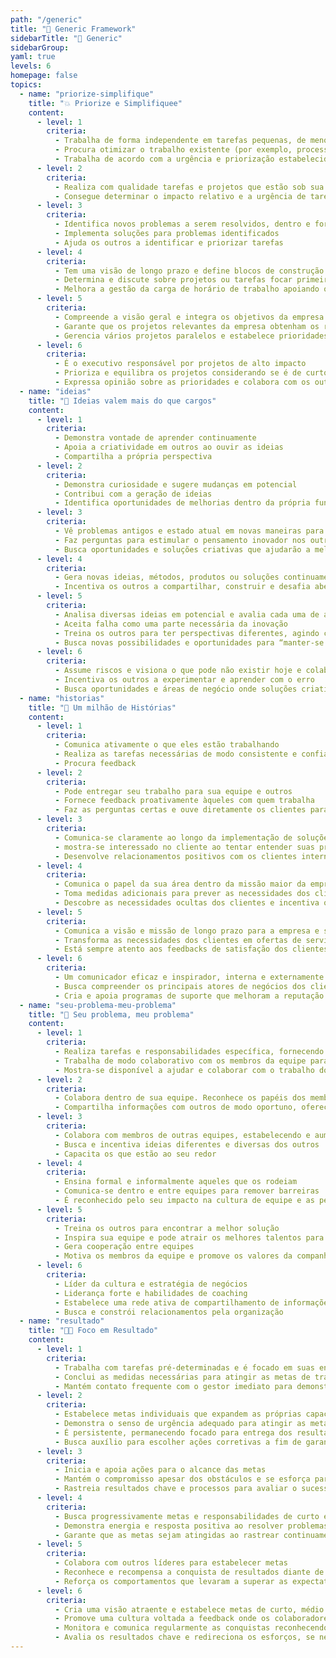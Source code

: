 ```yaml
---
path: "/generic"
title: "📄 Generic Framework"
sidebarTitle: "📄 Generic"
sidebarGroup:
yaml: true
levels: 6
homepage: false
topics:
  - name: "priorize-simplifique"
    title: "💥 Priorize e Simplifiquee"
    content:
      - level: 1
        criteria:
          - Trabalha de forma independente em tarefas pequenas, de menor complexidade e bem definidas
          - Procura otimizar o trabalho existente (por exemplo, processos, procedimentos, produtos, etc.)
          - Trabalha de acordo com a urgência e priorização estabelecida
      - level: 2
        criteria:
          - Realiza com qualidade tarefas e projetos que estão sob sua responsabilidade
          - Consegue determinar o impacto relativo e a urgência de tarefas individuais
      - level: 3
        criteria:
          - Identifica novos problemas a serem resolvidos, dentro e fora de sua área
          - Implementa soluções para problemas identificados
          - Ajuda os outros a identificar e priorizar tarefas
      - level: 4
        criteria:
          - Tem uma visão de longo prazo e define blocos de construção para chegar no objetivo
          - Determina e discute sobre projetos ou tarefas focar primeiro
          - Melhora a gestão da carga de horário de trabalho apoiando os outros no estabelecimento de prioridades
      - level: 5
        criteria:
          - Compreende a visão geral e integra os objetivos da empresa em sua área
          - Garante que os projetos relevantes da empresa obtenham os recursos adequados
          - Gerencia vários projetos paralelos e estabelece prioridades de acordo com as necessidades do negócio
      - level: 6
        criteria:
          - É o executivo responsável por projetos de alto impacto
          - Prioriza e equilibra os projetos considerando se é de curto, médio e longo prazo
          - Expressa opinião sobre as prioridades e colabora com os outros líderes sênior para determinar a importância das questões levantadas na organização.
  - name: "ideias"
    title: "🧠 Ideias valem mais do que cargos"
    content:
      - level: 1
        criteria:
          - Demonstra vontade de aprender continuamente
          - Apoia a criatividade em outros ao ouvir as ideias
          - Compartilha a própria perspectiva
      - level: 2
        criteria:
          - Demonstra curiosidade e sugere mudanças em potencial
          - Contribui com a geração de ideias
          - Identifica oportunidades de melhorias dentro da própria função
      - level: 3
        criteria:
          - Vê problemas antigos e estado atual em novas maneiras para gerar soluções eficazes
          - Faz perguntas para estimular o pensamento inovador nos outros
          - Busca oportunidades e soluções criativas que ajudarão a melhorar o desempenho da equipe
      - level: 4
        criteria:
          - Gera novas ideias, métodos, produtos ou soluções continuamente e age sobre novas ideias avaliando e testando os riscos
          - Incentiva os outros a compartilhar, construir e desafia abertamente as novas ideias uns dos outros
      - level: 5
        criteria:
          - Analisa diversas ideias em potencial e avalia cada uma de acordo com as metas do negócio
          - Aceita falha como uma parte necessária da inovação
          - Treina os outros para ter perspectivas diferentes, agindo como advogado para novas ideias
          - Busca novas possibilidades e oportunidades para “manter-se um passo à frente”
      - level: 6
        criteria:
          - Assume riscos e visiona o que pode não existir hoje e colabora com os outros para gerar estratégias e dar vida a novas visões
          - Incentiva os outros a experimentar e aprender com o erro
          - Busca oportunidades e áreas de negócio onde soluções criativas ajudarão a melhorar a produtividade
  - name: "historias"
    title: "💬 Um milhão de Histórias"
    content:
      - level: 1
        criteria:
          - Comunica ativamente o que eles estão trabalhando
          - Realiza as tarefas necessárias de modo consistente e confiável para atender as expectativas do cliente
          - Procura feedback
      - level: 2
        criteria:
          - Pode entregar seu trabalho para sua equipe e outros
          - Fornece feedback proativamente àqueles com quem trabalha
          - Faz as perguntas certas e ouve diretamente os clientes para obter um entendimento de suas necessidades
      - level: 3
        criteria:
          - Comunica-se claramente ao longo da implementação de soluções
          - mostra-se interessado no cliente ao tentar entender suas preocupações e questões
          - Desenvolve relacionamentos positivos com os clientes internos e externos
      - level: 4
        criteria:
          - Comunica o papel da sua área dentro da missão maior da empresa
          - Toma medidas adicionais para prever as necessidades dos clientes e age imediatamente para solucionar problemas
          - Descobre as necessidades ocultas dos clientes e incentiva os outros a considerar o ponto de vista do cliente na tomada de decisão
      - level: 5
        criteria:
          - Comunica a visão e missão de longo prazo para a empresa e sua área
          - Transforma as necessidades dos clientes em ofertas de serviços relevantes
          - Está sempre atento aos feedbacks de satisfação dos clientes e incorpora esses feedbacks em planos de ação
      - level: 6
        criteria:
          - Um comunicador eficaz e inspirador, interna e externamente
          - Busca compreender os principais atores de negócios dos clientes atuais e potenciais, e projeta as soluções de acordo
          - Cria e apoia programas de suporte que melhoram a reputação da empresa
  - name: "seu-problema-meu-problema"
    title: "🤝 Seu problema, meu problema"
    content:
      - level: 1
        criteria:
          - Realiza tarefas e responsabilidades específica, fornecendo informações aos outros
          - Trabalha de modo colaborativo com os membros da equipe para realizar bem o próprio trabalho
          - Mostra-se disponível a ajudar e colaborar com o trabalho do outro membro da equipe para o bem do coletivo
      - level: 2
        criteria:
          - Colabora dentro de sua equipe. Reconhece os papéis dos membros da equipe e como o próprio papel contribui para as metas em comum
          - Compartilha informações com outros de modo oportuno, oferece suporte aos outros sempre que possível
      - level: 3
        criteria:
          - Colabora com membros de outras equipes, estabelecendo e aumentando os relacionamento de trabalho
          - Busca e incentiva ideias diferentes e diversas dos outros
          - Capacita os que estão ao seu redor
      - level: 4
        criteria:
          - Ensina formal e informalmente aqueles que os rodeiam
          - Comunica-se dentro e entre equipes para remover barreiras
          - É reconhecido pelo seu impacto na cultura de equipe e as pessoas querem trabalhar com você
      - level: 5
        criteria:
          - Treina os outros para encontrar a melhor solução
          - Inspira sua equipe e pode atrair os melhores talentos para a organização
          - Gera cooperação entre equipes
          - Motiva os membros da equipe e promove os valores da companhia
      - level: 6
        criteria:
          - Líder da cultura e estratégia de negócios
          - Liderança forte e habilidades de coaching
          - Estabelece uma rede ativa de compartilhamento de informações
          - Busca e constrói relacionamentos pela organização
  - name: "resultado"
    title: "👩‍💻 Foco em Resultado"
    content:
      - level: 1
        criteria:
          - Trabalha com tarefas pré-determinadas e é focado em suas entregas
          - Conclui as medidas necessárias para atingir as metas de trabalho
          - Mantém contato frequente com o gestor imediato para demonstrar o progresso do resultado
      - level: 2
        criteria:
          - Estabelece metas individuais que expandem as próprias capacidades
          - Demonstra o senso de urgência adequado para atingir as metas
          - É persistente, permanecendo focado para entrega dos resultados
          - Busca auxílio para escolher ações corretivas a fim de garantir os próprios resultados
      - level: 3
        criteria:
          - Inicia e apoia ações para o alcance das metas
          - Mantém o compromisso apesar dos obstáculos e se esforça para terminar o que começou
          - Rastreia resultados chave e processos para avaliar o sucesso da equipe e toma medidas corretivas se necessário
      - level: 4
        criteria:
          - Busca progressivamente metas e responsabilidades de curto e longo prazo mais desafiadoras
          - Demonstra energia e resposta positiva ao resolver problemas desafiadores, vendo tarefas complicadas como incentivadoras ou inovadoras
          - Garante que as metas sejam atingidas ao rastrear continuamente os resultados
      - level: 5
        criteria:
          - Colabora com outros líderes para estabelecer metas
          - Reconhece e recompensa a conquista de resultados diante de desafios e contratempos
          - Reforça os comportamentos que levaram a superar as expectativas
      - level: 6
        criteria:
          - Cria uma visão atraente e estabelece metas de curto, médio e longo prazo
          - Promove uma cultura voltada a feedback onde os colaboradores falem abertamente sobre seu progresso e sigam na direção do alcance das metas
          - Monitora e comunica regularmente as conquistas reconhecendo os colaboradores
          - Avalia os resultados chave e redireciona os esforços, se necessário, para alcançar os resultados
---
```

